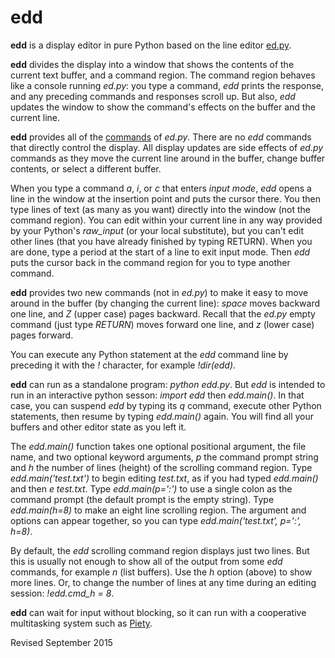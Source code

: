 
edd
===

**edd** is a display editor in pure Python based on the line editor
  [ed.py](ed.md).

**edd** divides the display into a window that shows the contents of
the current text buffer, and a command region. The command region
behaves like a console running *ed.py*: you type a command, *edd*
prints the response, and any preceding commands and responses scroll
up.  But also, *edd* updates the window to show the command's effects
on the buffer and the current line.

**edd** provides all of the [commands](ed.txt) of *ed.py*.  There are no *edd*
commands that directly control the display.  All display updates are
side effects of *ed.py* commands as they move the current line around
in the buffer, change buffer contents, or select a different buffer.

When you type a command *a*, *i*, or *c* that enters *input mode*,
*edd* opens a line in the window at the insertion point and puts the
cursor there.  You then type lines of text (as many as you want)
directly into the window (not the command region).  You can edit
within your current line in any way provided by your Python's
*raw_input* (or your local substitute), but you can't edit other lines
(that you have already finished by typing RETURN).  When you are done,
type a period at the start of a line to exit input mode.  Then *edd*
puts the cursor back in the command region for you to type another
command.

**edd** provides two new commands (not in *ed.py*) to make it easy to
move around in the buffer (by changing the current line): *space*
moves backward one line, and *Z* (upper case) pages backward.  Recall
that the *ed.py* empty command (just type *RETURN*) moves forward one
line, and *z* (lower case) pages forward.

You can execute any Python statement at the *edd* command line by
preceding it with the *!* character, for example *!dir(edd)*.

**edd** can run as a standalone program: *python edd.py*.  But *edd*
is intended to run in an interactive python sesson: *import edd* then
*edd.main()*.  In that case, you can suspend *edd* by typing its *q*
command, execute other Python statements, then resume by typing
*edd.main()* again.  You will find all your buffers and other editor
state as you left it.


The *edd.main()* function takes one optional positional argument, the
file name, and two optional keyword arguments, *p* the command prompt
string and *h* the number of lines (height) of the scrolling command
region.  Type *edd.main('test.txt')* to begin editing *test.txt*, as if
you had typed *edd.main()* and then *e test.txt*.  Type
*edd.main(p=':')* to use a single colon as the command prompt (the
default prompt is the empty string).  Type *edd.main(h=8)* to make an eight line
scrolling region.  The argument and options can
appear together, so you can type *edd.main('test.txt', p=':', h=8)*.

By default, the *edd* scrolling command region displays just two
lines.  But this is usually not enough to show all of the output from
some *edd* commands, for example *n* (list buffers).  Use the *h*
option (above) to show more lines.  Or, to change the number of lines
at any time during an editing session: *!edd.cmd_h = 8*.

**edd** can wait for input without blocking, so it can run with a
cooperative multitasking system such as [Piety](../piety/README.md).

Revised September 2015
